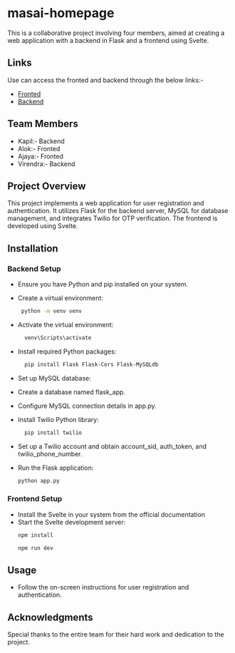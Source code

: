 # masai-homepage
This is a collaborative project involving four members, aimed at creating a web application with a backend in Flask and a frontend using Svelte.

## Links
Use can access the fronted and backend through the below links:-
- [Fronted](https://masai-homepage-ashen.vercel.app/)
- [Backend](https://kapil7982.pythonanywhere.com/)

## Team Members
- Kapil:- Backend
- Alok:- Fronted
- Ajaya:- Fronted
- Virendra:- Backend

## Project Overview
This project implements a web application for user registration and authentication. It utilizes Flask for the backend server, MySQL for database management, and integrates Twilio for OTP verification. The frontend is developed using Svelte.

## Installation

### Backend Setup
- Ensure you have Python and pip installed on your system.
- Create a virtual environment:
  ```bash
   python -m venv venv
  ```
- Activate the virtual environment:
  ```bash
    venv\Scripts\activate
  ```
- Install required Python packages:
  ```bash
    pip install Flask Flask-Cors Flask-MySQLdb
  ```
- Set up MySQL database:
- Create a database named flask_app.
- Configure MySQL connection details in app.py.
- Install Twilio Python library:
   ```bash
     pip install twilio
   ```
- Set up a Twilio account and obtain account_sid, auth_token, and twilio_phone_number.

- Run the Flask application:
  ```bash
  python app.py
  ```

### Frontend Setup
- Install the Svelte in your system from the official documentation
- Start the Svelte development server:
  ```bash
  npm install
  ```
  ```bash
  npm run dev
  ```
## Usage
- Follow the on-screen instructions for user registration and authentication.

## Acknowledgments
Special thanks to the entire team for their hard work and dedication to the project.
 



